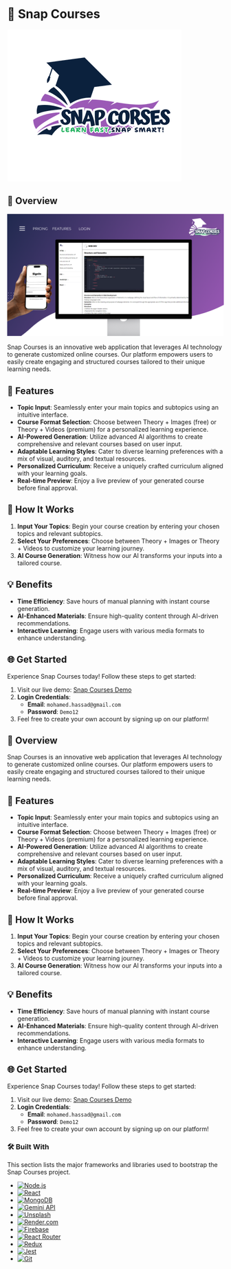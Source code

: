 # 🌟 Snap Courses

![Snap Courses Logo](src/snap-courses-logo-colourfull.png) 

## 🎉 Overview
![Snap Courses Logo](src/cover.png) 

Snap Courses is an innovative web application that leverages AI technology to generate customized online courses. Our platform empowers users to easily create engaging and structured courses tailored to their unique learning needs.

## 🎨 Features
- **Topic Input**: Seamlessly enter your main topics and subtopics using an intuitive interface.
- **Course Format Selection**: Choose between Theory + Images (free) or Theory + Videos (premium) for a personalized learning experience.
- **AI-Powered Generation**: Utilize advanced AI algorithms to create comprehensive and relevant courses based on user input.
- **Adaptable Learning Styles**: Cater to diverse learning preferences with a mix of visual, auditory, and textual resources.
- **Personalized Curriculum**: Receive a uniquely crafted curriculum aligned with your learning goals.
- **Real-time Preview**: Enjoy a live preview of your generated course before final approval.

## 🚀 How It Works
1. **Input Your Topics**: Begin your course creation by entering your chosen topics and relevant subtopics.
2. **Select Your Preferences**: Choose between Theory + Images or Theory + Videos to customize your learning journey.
3. **AI Course Generation**: Witness how our AI transforms your inputs into a tailored course.

## 💡 Benefits
- **Time Efficiency**: Save hours of manual planning with instant course generation.
- **AI-Enhanced Materials**: Ensure high-quality content through AI-driven recommendations.
- **Interactive Learning**: Engage users with various media formats to enhance understanding.

## 🌐 Get Started
Experience Snap Courses today! Follow these steps to get started:
1. Visit our live demo: [Snap Courses Demo](https://snap-courses.mohamed-k.dev)
2. **Login Credentials**:
   - **Email**: `mohamed.hassad@gmail.com`
   - **Password**: `Demo12`
3. Feel free to create your own account by signing up on our platform!


## 🎉 Overview
Snap Courses is an innovative web application that leverages AI technology to generate customized online courses. Our platform empowers users to easily create engaging and structured courses tailored to their unique learning needs.

## 🎨 Features
- **Topic Input**: Seamlessly enter your main topics and subtopics using an intuitive interface.
- **Course Format Selection**: Choose between Theory + Images (free) or Theory + Videos (premium) for a personalized learning experience.
- **AI-Powered Generation**: Utilize advanced AI algorithms to create comprehensive and relevant courses based on user input.
- **Adaptable Learning Styles**: Cater to diverse learning preferences with a mix of visual, auditory, and textual resources.
- **Personalized Curriculum**: Receive a uniquely crafted curriculum aligned with your learning goals.
- **Real-time Preview**: Enjoy a live preview of your generated course before final approval.

## 🚀 How It Works
1. **Input Your Topics**: Begin your course creation by entering your chosen topics and relevant subtopics.
2. **Select Your Preferences**: Choose between Theory + Images or Theory + Videos to customize your learning journey.
3. **AI Course Generation**: Witness how our AI transforms your inputs into a tailored course.

## 💡 Benefits
- **Time Efficiency**: Save hours of manual planning with instant course generation.
- **AI-Enhanced Materials**: Ensure high-quality content through AI-driven recommendations.
- **Interactive Learning**: Engage users with various media formats to enhance understanding.

## 🌐 Get Started
Experience Snap Courses today! Follow these steps to get started:
1. Visit our live demo: [Snap Courses Demo](https://snap-courses.mohamed-k.dev)
2. **Login Credentials**:
   - **Email**: `mohamed.hassad@gmail.com`
   - **Password**: `Demo12`
3. Feel free to create your own account by signing up on our platform!

### 🛠️ Built With

This section lists the major frameworks and libraries used to bootstrap the Snap Courses project. 

* [![Node.js][Node.js]][Node-url]
* [![React][React.js]][React-url]
* [![MongoDB][MongoDB]][MongoDB-url]
* [![Gemini API][Gemini]][Gemini-url]
* [![Unsplash][Unsplash]][Unsplash-url]
* [![Render.com][Render.com]][Render-url]
* [![Firebase][Firebase]][Firebase-url]
* [![React Router][ReactRouter]][ReactRouter-url]
* [![Redux][Redux]][Redux-url]
* [![Jest][Jest]][Jest-url]
* [![Git][Git]][Git-url]


<!-- Links for the badges -->
[Node.js]: https://img.shields.io/badge/Node.js-339933?style=flat&logo=node.js&logoColor=white
[Node-url]: https://nodejs.org/
[React.js]: https://img.shields.io/badge/React-61DAFB?style=flat&logo=react&logoColor=black
[React-url]: https://reactjs.org/
[MongoDB]: https://img.shields.io/badge/MongoDB-47A248?style=flat&logo=mongodb&logoColor=white
[MongoDB-url]: https://www.mongodb.com/
[Gemini]: https://img.shields.io/badge/Gemini_API-FF4F00?style=flat&logo=google&logoColor=white
[Gemini-url]: https://cloud.google.com/gemini
[Unsplash]: https://img.shields.io/badge/Unsplash-00A5E0?style=flat&logo=unsplash&logoColor=white
[Unsplash-url]: https://unsplash.com/
[Render.com]: https://img.shields.io/badge/Render.com-6A2C92?style=flat&logo=render&logoColor=white
[Render-url]: https://render.com/
[Firebase]: https://img.shields.io/badge/Firebase-FFCA28?style=flat&logo=firebase&logoColor=black
[Firebase-url]: https://firebase.google.com/
[ReactRouter]: https://img.shields.io/badge/React_Router-CA4245?style=flat&logo=react-router&logoColor=white
[ReactRouter-url]: https://reactrouter.com/
[Redux]: https://img.shields.io/badge/Redux-764ABC?style=flat&logo=redux&logoColor=white
[Redux-url]: https://redux.js.org/
[Jest]: https://img.shields.io/badge/Jest-32B3C3?style=flat&logo=jest&logoColor=white
[Jest-url]: https://jestjs.io/
[Git]: https://img.shields.io/badge/Git-F05032?style=flat&logo=git&logoColor=white
[Git-url]: https://git-scm.com/
